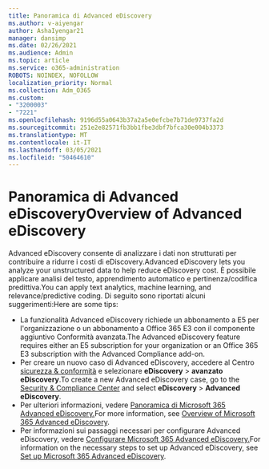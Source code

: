 ```yaml
---
title: Panoramica di Advanced eDiscovery
ms.author: v-aiyengar
author: AshaIyengar21
manager: dansimp
ms.date: 02/26/2021
ms.audience: Admin
ms.topic: article
ms.service: o365-administration
ROBOTS: NOINDEX, NOFOLLOW
localization_priority: Normal
ms.collection: Adm_O365
ms.custom:
- "3200003"
- "7221"
ms.openlocfilehash: 9196d55a0643b37a2a5e0efcbe7b71de9737fa2d
ms.sourcegitcommit: 251e2e82571fb3bb1fbe3dbf7bfca30e004b3373
ms.translationtype: MT
ms.contentlocale: it-IT
ms.lasthandoff: 03/05/2021
ms.locfileid: "50464610"
---
```

# <a name="overview-of-advanced-ediscovery"></a><span data-ttu-id="0426d-102">Panoramica di Advanced eDiscovery</span><span class="sxs-lookup"><span data-stu-id="0426d-102">Overview of Advanced eDiscovery</span></span>

<span data-ttu-id="0426d-103">Advanced eDiscovery consente di analizzare i dati non strutturati per contribuire a ridurre i costi di eDiscovery.</span><span class="sxs-lookup"><span data-stu-id="0426d-103">Advanced eDiscovery lets you analyze your unstructured data to help reduce eDiscovery cost.</span></span> <span data-ttu-id="0426d-104">È possibile applicare analisi del testo, apprendimento automatico e pertinenza/codifica predittiva.</span><span class="sxs-lookup"><span data-stu-id="0426d-104">You can apply text analytics, machine learning, and relevance/predictive coding.</span></span> <span data-ttu-id="0426d-105">Di seguito sono riportati alcuni suggerimenti:</span><span class="sxs-lookup"><span data-stu-id="0426d-105">Here are some tips:</span></span>

- <span data-ttu-id="0426d-106">La funzionalità Advanced eDiscovery richiede un abbonamento a E5 per l'organizzazione o un abbonamento a Office 365 E3 con il componente aggiuntivo Conformità avanzata.</span><span class="sxs-lookup"><span data-stu-id="0426d-106">The Advanced eDiscovery feature requires either an E5 subscription for your organization or an Office 365 E3 subscription with the Advanced Compliance add-on.</span></span>
- <span data-ttu-id="0426d-107">Per creare un nuovo caso di Advanced eDiscovery, accedere al Centro [sicurezza & conformità](https://go.microsoft.com/fwlink/p/?linkid=2077143) e selezionare **eDiscovery**  >  **avanzato eDiscovery**.</span><span class="sxs-lookup"><span data-stu-id="0426d-107">To create a new Advanced eDiscovery case, go to the [Security & Compliance Center](https://go.microsoft.com/fwlink/p/?linkid=2077143) and select **eDiscovery** > **Advanced eDiscovery**.</span></span>
- <span data-ttu-id="0426d-108">Per ulteriori informazioni, vedere [Panoramica di Microsoft 365 Advanced eDiscovery.](https://go.microsoft.com/fwlink/?linkid=2101588)</span><span class="sxs-lookup"><span data-stu-id="0426d-108">For more information, see [Overview of Microsoft 365 Advanced eDiscovery](https://go.microsoft.com/fwlink/?linkid=2101588).</span></span>
- <span data-ttu-id="0426d-109">Per informazioni sui passaggi necessari per configurare Advanced eDiscovery, vedere [Configurare Microsoft 365 Advanced eDiscovery.](https://go.microsoft.com/fwlink/?linkid=2122672)</span><span class="sxs-lookup"><span data-stu-id="0426d-109">For information on the necessary steps to set up Advanced eDiscovery, see [Set up Microsoft 365 Advanced eDiscovery](https://go.microsoft.com/fwlink/?linkid=2122672).</span></span>